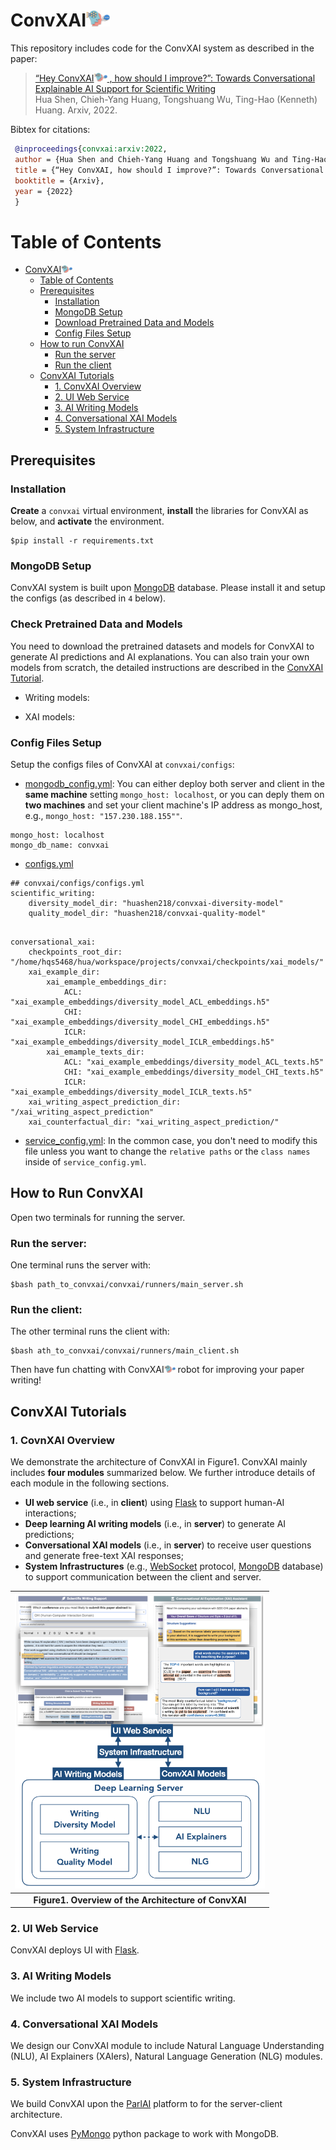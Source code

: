 

# ConvXAI<img src="assets/logo_wotext.png" width="38">
This repository includes code for the ConvXAI system as described in the paper:

>[“Hey ConvXAI<img src="assets/logo_wotext.png" width="21"> , how should I improve?”: Towards Conversational Explainable AI Support for Scientific Writing](https://hua-shen.org/assets/files/convxai.pdf)  
> Hua Shen, Chieh-Yang Huang, Tongshuang Wu, Ting-Hao (Kenneth) Huang.
> Arxiv, 2022.



Bibtex for citations:
```bibtex
 @inproceedings{convxai:arxiv:2022,  
 author = {Hua Shen and Chieh-Yang Huang and Tongshuang Wu and Ting-Hao (Kenneth) Huang},  
 title = {“Hey ConvXAI, how should I improve?”: Towards Conversational Explainable AI Support for Scientific Writing},  
 booktitle = {Arxiv},  
 year = {2022}
 }
```



Table of Contents
=================

   * [ConvXAI<img src="assets/logo_wotext.png" width="18">](#convxai)
      * [Table of Contents](#table-of-contents)
      * [Prerequisites](#prerequisites)
         * [Installation](#installation)
         * [MongoDB Setup](#mongodb-setup)
         * [Download Pretrained Data and Models](#download-pretrained-data-and-models)
         * [Config Files Setup](#config-files-setup)
      * [How to run ConvXAI](#how-to-run-convxai)
         * [Run the server](#run-the-server)
         * [Run the client](#run-the-client)
      * [ConvXAI Tutorials](#convxai-tutorials)
         * [1. ConvXAI Overview](#1-covnxai-overview)
         * [2. UI Web Service](#2-ui-web-service)
         * [3. AI Writing Models](#3-ai-writing-models)
         * [4. Conversational XAI Models](#4-conversational-xai-models)
         * [5. System Infrastructure](#5-system-infrastructure)





## Prerequisites


### Installation
**Create** a `convxai` virtual environment, **install** the libraries for ConvXAI as below, and **activate** the environment.
```
$pip install -r requirements.txt
```

### MongoDB Setup
ConvXAI system is built upon [MongoDB](https://www.mongodb.com/) database. Please install it and setup the configs (as described in `4` below).


### Check Pretrained Data and Models

You need to download the pretrained datasets and models for ConvXAI to generate AI predictions and AI explanations. You can also train your own models from scratch, the detailed instructions are described in the [ConvXAI Tutorial](#convxai-tutorials).

   * Writing models: 


   * XAI models:

### Config Files Setup
Setup the  configs files of ConvXAI at `convxai/configs`:

   * [mongodb_config.yml](convxai/configs/mongodb_config.yml):  You can either deploy both server and client in the **same machine** setting `mongo_host: localhost`, or you can deply them on **two machines** and set your client machine's IP address as mongo_host, e.g., `mongo_host: "157.230.188.155""`.

```
mongo_host: localhost
mongo_db_name: convxai
```


   * [configs.yml](convxai/configs/configs.yml)





```
## convxai/configs/configs.yml
scientific_writing:
    diversity_model_dir: "huashen218/convxai-diversity-model"
    quality_model_dir: "huashen218/convxai-quality-model"
```


```

conversational_xai:
    checkpoints_root_dir: "/home/hqs5468/hua/workspace/projects/convxai/checkpoints/xai_models/"
    xai_example_dir:
        xai_emample_embeddings_dir:
            ACL: "xai_example_embeddings/diversity_model_ACL_embeddings.h5"
            CHI: "xai_example_embeddings/diversity_model_CHI_embeddings.h5"
            ICLR: "xai_example_embeddings/diversity_model_ICLR_embeddings.h5"
        xai_emample_texts_dir:
            ACL: "xai_example_embeddings/diversity_model_ACL_texts.h5"
            CHI: "xai_example_embeddings/diversity_model_CHI_texts.h5"
            ICLR: "xai_example_embeddings/diversity_model_ICLR_texts.h5"
    xai_writing_aspect_prediction_dir: "/xai_writing_aspect_prediction"
    xai_counterfactual_dir: "xai_writing_aspect_prediction/"
```

   * [service_config.yml](convxai/configs/service_config.yml): In the common case, you don't need to modify this file unless you want to change the `relative paths` or the `class names` inside of `service_config.yml`.


## How to Run ConvXAI

Open two terminals for running the server.
### Run the server:
One terminal runs the server with:
```
$bash path_to_convxai/convxai/runners/main_server.sh
```

### Run the client:
The other terminal runs the client with:
```
$bash ath_to_convxai/convxai/runners/main_client.sh
```

Then have fun chatting with ConvXAI<img src="assets/logo_wotext.png" width="18"> robot for improving your paper writing!



## ConvXAI Tutorials


### 1. CovnXAI Overview

We demonstrate the architecture of ConvXAI in Figure1. ConvXAI mainly includes **four modules** summarized below. We further introduce details of each module in the following sections. 
- **UI web service** (i.e., in **client**) using [Flask](https://flask.palletsprojects.com/en/2.2.x/) to support human-AI interactions; 
- **Deep learning AI writing models** (i.e., in **server**) to generate AI predictions;
- **Conversational XAI models** (i.e., in **server**) to receive user questions and generate free-text XAI responses; 
- **System Infrastructures** (e.g., [WebSocket](https://en.wikipedia.org/wiki/WebSocket) protocol, [MongoDB](https://www.mongodb.com/) database) to support communication between the client and server.


<!-- | ![](assets/github_framework.png) |  -->
| <img src="assets/github_framework.png" width="400">| 
|:--:| 
| **Figure1. Overview of the Architecture of ConvXAI** |



### 2. UI Web Service

ConvXAI deploys UI with [Flask](https://flask.palletsprojects.com/en/2.2.x/).


### 3. AI Writing Models

We include two AI models to support scientific writing.




### 4. Conversational XAI Models

We design our ConvXAI module to include Natural Language Understanding (NLU), AI Explainers (XAIers), Natural Language Generation (NLG) modules.




### 5. System Infrastructure

We build ConvXAI upon the [ParlAI](https://parl.ai/) platform to for the server-client architecture.


ConvXAI uses [PyMongo](https://pymongo.readthedocs.io/en/stable/) python package to work with MongoDB.















